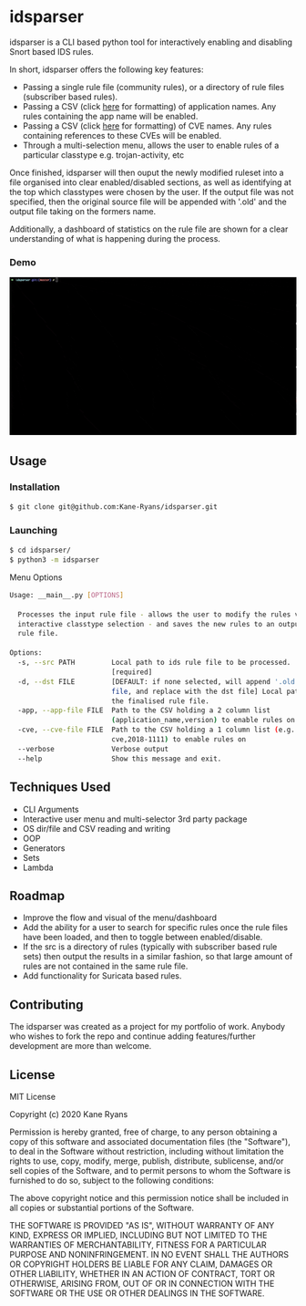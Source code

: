 # idsparser

idsparser is a CLI based python tool for interactively enabling and disabling Snort based IDS rules. 

In short, idsparser offers the following key features:
* Passing a single rule file (community rules), or a directory of rule files (subscriber based rules).
* Passing a CSV (click [here](example_files/applications.csv) for formatting) of application names. Any rules containing the app name will be enabled.
* Passing a CSV (click [here](example_files/vulnerabilities.csv) for formatting) of CVE names. Any rules containing references to these CVEs will be enabled.
* Through a multi-selection menu, allows the user to enable rules of a particular classtype e.g. trojan-activity, etc

Once finished, idsparser will then ouput the newly modified ruleset into a file organised into clear enabled/disabled sections, as well as identifying at the top which classtypes were chosen by the user. If the output file was not specified, then the original source file will be appended with '.old' and the output file taking on the formers name.

Additionally, a dashboard of statistics on the rule file are shown for a clear understanding of what is happening during the process.

### Demo

![](idsparser-demo.gif)

## Usage

### Installation

```bash
$ git clone git@github.com:Kane-Ryans/idsparser.git
```

### Launching

```bash
$ cd idsparser/
$ python3 -m idsparser
```

Menu Options
```bash
Usage: __main__.py [OPTIONS]

  Processes the input rule file - allows the user to modify the rules via
  interactive classtype selection - and saves the new rules to an output
  rule file.

Options:
  -s, --src PATH         Local path to ids rule file to be processed.
                         [required]
  -d, --dst FILE         [DEFAULT: if none selected, will append '.old' to src
                         file, and replace with the dst file] Local path to
                         the finalised rule file.
  -app, --app-file FILE  Path to the CSV holding a 2 column list
                         (application_name,version) to enable rules on
  -cve, --cve-file FILE  Path to the CSV holding a 1 column list (e.g.
                         cve,2018-1111) to enable rules on
  --verbose              Verbose output
  --help                 Show this message and exit.
```

## Techniques Used

* CLI Arguments
* Interactive user menu and multi-selector 3rd party package
* OS dir/file and CSV reading and writing
* OOP
* Generators
* Sets
* Lambda

## Roadmap

* Improve the flow and visual of the menu/dashboard
* Add the ability for a user to search for specific rules once the rule files have been loaded, and then to toggle between enabled/disable.
* If the src is a directory of rules (typically with subscriber based rule sets) then output the results in a similar fashion, so that large amount of rules are not contained in the same rule file.
* Add functionality for Suricata based rules.

## Contributing

The idsparser was created as a project for my portfolio of work. Anybody who wishes to fork the repo and continue adding features/further development are more than welcome.

## License

MIT License

Copyright (c) 2020 Kane Ryans

Permission is hereby granted, free of charge, to any person obtaining a copy
of this software and associated documentation files (the "Software"), to deal
in the Software without restriction, including without limitation the rights
to use, copy, modify, merge, publish, distribute, sublicense, and/or sell
copies of the Software, and to permit persons to whom the Software is
furnished to do so, subject to the following conditions:

The above copyright notice and this permission notice shall be included in all
copies or substantial portions of the Software.

THE SOFTWARE IS PROVIDED "AS IS", WITHOUT WARRANTY OF ANY KIND, EXPRESS OR
IMPLIED, INCLUDING BUT NOT LIMITED TO THE WARRANTIES OF MERCHANTABILITY,
FITNESS FOR A PARTICULAR PURPOSE AND NONINFRINGEMENT. IN NO EVENT SHALL THE
AUTHORS OR COPYRIGHT HOLDERS BE LIABLE FOR ANY CLAIM, DAMAGES OR OTHER
LIABILITY, WHETHER IN AN ACTION OF CONTRACT, TORT OR OTHERWISE, ARISING FROM,
OUT OF OR IN CONNECTION WITH THE SOFTWARE OR THE USE OR OTHER DEALINGS IN THE
SOFTWARE.
